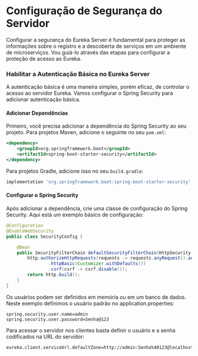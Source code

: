 # Configuração de Segurança do Servidor

Configurar a segurança do Eureka Server é fundamental para proteger as informações sobre o registro e a descoberta de serviços em um ambiente de microserviços. Vou guiá-lo através das etapas para configurar a proteção de acesso ao Eureka.

### Habilitar a Autenticação Básica no Eureka Server

A autenticação básica é uma maneira simples, porém eficaz, de controlar o acesso ao servidor Eureka. Vamos configurar o Spring Security para adicionar autenticação básica.

#### Adicionar Dependências

Primeiro, você precisa adicionar a dependência do Spring Security ao seu projeto. Para projetos Maven, adicione o seguinte no seu `pom.xml`:

```xml
<dependency>
    <groupId>org.springframework.boot</groupId>
    <artifactId>spring-boot-starter-security</artifactId>
</dependency>
```

Para projetos Gradle, adicione isso no seu `build.gradle`:

```gradle
implementation 'org.springframework.boot:spring-boot-starter-security'
```

#### Configurar o Spring Security

Após adicionar a dependência, crie uma classe de configuração do Spring Security. Aqui está um exemplo básico de configuração:

```java
@Configuration
@EnableWebSecurity
public class SecurityConfig {

    @Bean
    public SecurityFilterChain defaultSecurityFilterChain(HttpSecurity http) throws Exception {
        http.authorizeHttpRequests(requests -> requests.anyRequest().authenticated())
                .httpBasic(Customizer.withDefaults())
                .csrf(csrf -> csrf.disable());
        return http.build();
    }
}
```

Os usuários podem ser definidos em memória ou em um banco de dados. Neste exemplo definimos o usuário padrão no application.properties:

```
spring.security.user.name=admin
spring.security.user.password=Senha@123
```

Para acessar o servidor nos clientes basta definir o usuário e a senha codificados na URL do servidor:

```
eureka.client.serviceUrl.defaultZone=http://admin:Senha%40123@localhost:8081/eureka/
```